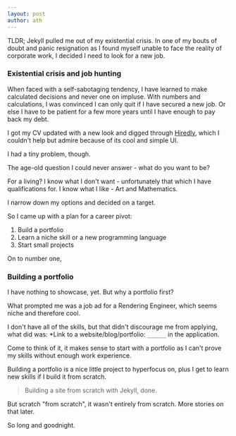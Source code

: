 ```yaml
---
layout: post
author: ath
---
```


TLDR; Jekyll pulled me out of my existential crisis. In one of my bouts of doubt and panic resignation as I found myself unable to face the reality of corporate work, I decided I need to look for a new job.

### Existential crisis and job hunting

When faced with a self-sabotaging tendency, I have learned to make calculated decisions and never one on impluse. With numbers and calculations, I was convinced I can only quit if I have secured a new job. Or else I have to be patient for a few more years until I have enough to pay back my debt.

I got my CV updated with a new look and digged through [Hiredly](https://my.hiredly.com/), which I couldn't help but admire because of its cool and simple UI.

I had a tiny problem, though.

The age-old question I could never answer - what do you want to be?

For a living? I know what I don't want - unfortunately that which I have qualifications for. I know what I like - Art and Mathematics.

I narrow down my options and decided on a target.

So I came up with a plan for a career pivot:
1. Build a portfolio
2. Learn a niche skill or a new programming language
3. Start small projects

On to number one,

### Building a portfolio

I have nothing to showcase, yet. But why a portfolio first? 

What prompted me was a job ad for a Rendering Engineer, which seems niche and therefore cool. 

I don't have all of the skills, but that didn't discourage me from applying, what did was: *Link to a website/blog/portfolio: `______` in the application.

Come to think of it, it makes sense to start with a portfolio as I can't prove my skills without enough work experience. 

Building a portfolio is a nice little project to hyperfocus on, plus I get to learn new skills if I build it from scratch.

> Building a site from scratch with Jekyll, done. 

But scratch "from scratch", it wasn't entirely from scratch. More stories on that later.

So long and goodnight.